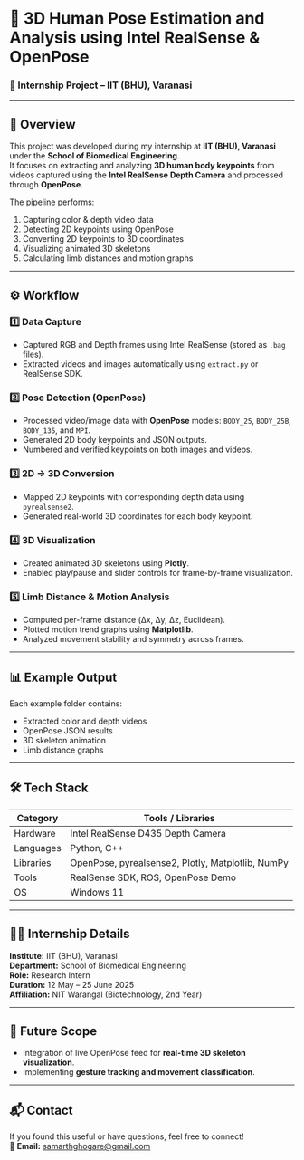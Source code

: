 # 🤖 3D Human Pose Estimation and Analysis using Intel RealSense & OpenPose  

### 🧩 Internship Project – IIT (BHU), Varanasi  
---
## 🎯 Overview  
This project was developed during my internship at **IIT (BHU), Varanasi** under the **School of Biomedical Engineering**.  
It focuses on extracting and analyzing **3D human body keypoints** from videos captured using the **Intel RealSense Depth Camera** and processed through **OpenPose**.

The pipeline performs:
1. Capturing color & depth video data  
2. Detecting 2D keypoints using OpenPose  
3. Converting 2D keypoints to 3D coordinates  
4. Visualizing animated 3D skeletons  
5. Calculating limb distances and motion graphs  

---

## ⚙️ Workflow

### 1️⃣ Data Capture
- Captured RGB and Depth frames using Intel RealSense (stored as `.bag` files).  
- Extracted videos and images automatically using `extract.py` or RealSense SDK.

### 2️⃣ Pose Detection (OpenPose)
- Processed video/image data with **OpenPose** models: `BODY_25`, `BODY_25B`, `BODY_135`, and `MPI`.  
- Generated 2D body keypoints and JSON outputs.  
- Numbered and verified keypoints on both images and videos.

### 3️⃣ 2D → 3D Conversion
- Mapped 2D keypoints with corresponding depth data using `pyrealsense2`.  
- Generated real-world 3D coordinates for each body keypoint.

### 4️⃣ 3D Visualization
- Created animated 3D skeletons using **Plotly**.  
- Enabled play/pause and slider controls for frame-by-frame visualization.

### 5️⃣ Limb Distance & Motion Analysis
- Computed per-frame distance (Δx, Δy, Δz, Euclidean).  
- Plotted motion trend graphs using **Matplotlib**.  
- Analyzed movement stability and symmetry across frames.

---

## 📊 Example Output  
Each example folder contains:
- Extracted color and depth videos  
- OpenPose JSON results  
- 3D skeleton animation  
- Limb distance graphs  


---

## 🛠️ Tech Stack  
| Category | Tools / Libraries |
|-----------|------------------|
| Hardware | Intel RealSense D435 Depth Camera |
| Languages | Python, C++ |
| Libraries | OpenPose, pyrealsense2, Plotly, Matplotlib, NumPy |
| Tools | RealSense SDK, ROS, OpenPose Demo |
| OS | Windows 11 |

---

## 🧑‍🔬 Internship Details  
**Institute:** IIT (BHU), Varanasi  
**Department:** School of Biomedical Engineering  
**Role:** Research Intern  
**Duration:** 12 May – 25 June 2025  
**Affiliation:** NIT Warangal (Biotechnology, 2nd Year)

---

## 🌟 Future Scope  
- Integration of live OpenPose feed for **real-time 3D skeleton visualization**.  
- Implementing **gesture tracking and movement classification**.

---

## 📬 Contact  
If you found this useful or have questions, feel free to connect!  
📧 **Email:** samarthghogare@gmail.com
